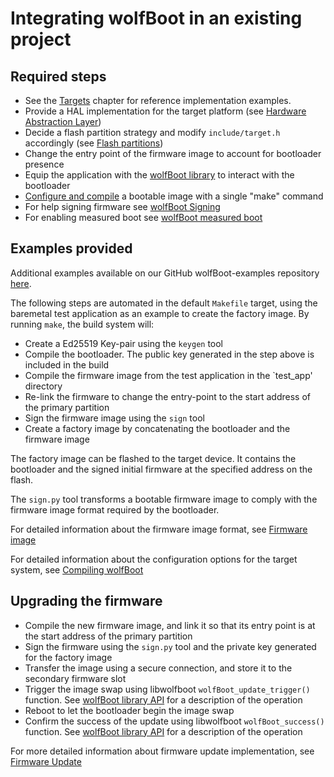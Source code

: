# Integrating wolfBoot in an existing project

## Required steps

   - See the [Targets](chapter03.md#targets) chapter for reference implementation examples.
   - Provide a HAL implementation for the target platform (see [Hardware Abstraction Layer](chapter04.md#hardware-abstraction-layer))
   - Decide a flash partition strategy and modify `include/target.h` accordingly (see [Flash partitions](chapter05.md#flash-partitions))
   - Change the entry point of the firmware image to account for bootloader presence
   - Equip the application with the [wolfBoot library](chapter06.md#application-interface-for-interactions-with-the-bootloader) to interact with the bootloader
   - [Configure and compile](chapter02.md#compiling-wolfboot) a bootable image with a single "make" command
   - For help signing firmware see [wolfBoot Signing](chapter06.md#signing)
   - For enabling measured boot see [wolfBoot measured boot](chapter06.md#measured-boot)

## Examples provided

Additional examples available on our GitHub wolfBoot-examples repository [here](https://github.com/wolfSSL/wolfBoot-examples).

The following steps are automated in the default `Makefile` target, using the baremetal test application as an example to create the factory image. By running `make`, the build system will:

   - Create a Ed25519 Key-pair using the `keygen` tool
   - Compile the bootloader. The public key generated in the step above is included in the build
   - Compile the firmware image from the test application in the `test_app' directory
   - Re-link the firmware to change the entry-point to the start address of the primary partition
   - Sign the firmware image using the `sign` tool
   - Create a factory image by concatenating the bootloader and the firmware image

The factory image can be flashed to the target device. It contains the bootloader and the signed initial firmware at the specified address on the flash.

The `sign.py` tool transforms a bootable firmware image to comply with the firmware image format required by the bootloader.

For detailed information about the firmware image format, see [Firmware image](chapter06.md#firmware-image)

For detailed information about the configuration options for the target system, see [Compiling wolfBoot](chapter02.md#compiling-wolfboot)

## Upgrading the firmware

   - Compile the new firmware image, and link it so that its entry point is at the start address of the primary partition
   - Sign the firmware using the `sign.py` tool and the private key generated for the factory image
   - Transfer the image using a secure connection, and store it to the secondary firmware slot
   - Trigger the image swap using libwolfboot `wolfBoot_update_trigger()` function. See [wolfBoot library API](chapter06.md#application-interface-for-interactions-with-the-bootloader) for a description of the operation
   - Reboot to let the bootloader begin the image swap
   - Confirm the success of the update using libwolfboot `wolfBoot_success()` function. See [wolfBoot library API](chapter06.md#application-interface-for-interactions-with-the-bootloader) for a description of the operation

For more detailed information about firmware update implementation, see [Firmware Update](chapter06.md#firmware-update)

